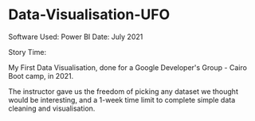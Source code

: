 # Data-Visualisation-UFO

Software Used: Power BI
Date: July 2021

Story Time:

My First Data Visualisation, done for a Google Developer's Group - Cairo Boot camp, in 2021.

The instructor gave us the freedom of picking any dataset we thought would be interesting, and a 1-week time limit to complete simple data cleaning and visualisation.
